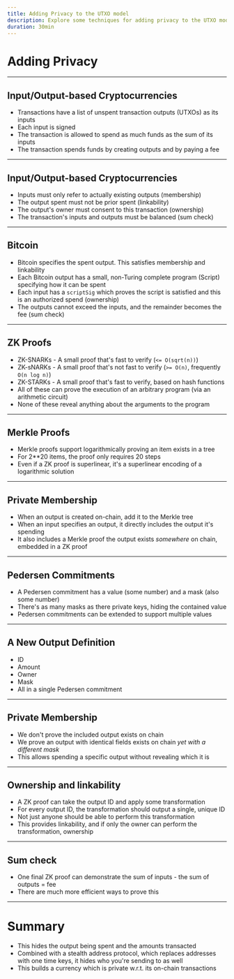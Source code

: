 ```yaml
---
title: Adding Privacy to the UTXO model
description: Explore some techniques for adding privacy to the UTXO model
duration: 30min
---
```


# Adding Privacy
 
---
 
## Input/Output-based Cryptocurrencies
 
- Transactions have a list of unspent transaction outputs (UTXOs) as its inputs
- Each input is signed
- The transaction is allowed to spend as much funds as the sum of its inputs
- The transaction spends funds by creating outputs and by paying a fee
 
---
 
## Input/Output-based Cryptocurrencies
 
- Inputs must only refer to actually existing outputs (membership)
- The output spent must not be prior spent (linkability)
- The output's owner must consent to this transaction (ownership)
- The transaction's inputs and outputs must be balanced (sum check)
 
---
 
## Bitcoin
 
- Bitcoin specifies the spent output. This satisfies membership and linkability
- Each Bitcoin output has a small, non-Turing complete program (Script) specifying how it can be spent
- Each input has a `scriptSig` which proves the script is satisfied and this is an authorized spend (ownership)
- The outputs cannot exceed the inputs, and the remainder becomes the fee (sum check)
 
---
 
## ZK Proofs
 
- ZK-SNARKs - A small proof that's fast to verify (`<= O(sqrt(n))`)
- ZK-sNARKs - A small proof that's not fast to verify (`>= O(n)`, frequently `O(n log n)`)
- ZK-STARKs - A small proof that's fast to verify, based on hash functions
- All of these can prove the execution of an arbitrary program (via an arithmetic circuit)
- None of these reveal anything about the arguments to the program
 
---
 
## Merkle Proofs
 
- Merkle proofs support logarithmically proving an item exists in a tree
- For 2**20 items, the proof only requires 20 steps
- Even if a ZK proof is superlinear, it's a superlinear encoding of a logarithmic solution
 
---
 
## Private Membership
 
- When an output is created on-chain, add it to the Merkle tree
- When an input specifies an output, it directly includes the output it's spending
- It also includes a Merkle proof the output exists *somewhere* on chain, embedded in a ZK proof
 
---
 
## Pedersen Commitments
 
- A Pedersen commitment has a value (some number) and a mask (also some number)
- There's as many masks as there private keys, hiding the contained value
- Pedersen commitments can be extended to support multiple values
 
---
 
## A New Output Definition
 
- ID
- Amount
- Owner
- Mask
- All in a single Pedersen commitment
 
---
 
## Private Membership
 
- We don't prove the included output exists on chain
- We prove an output with identical fields exists on chain *yet with a different mask*
- This allows spending a specific output without revealing which it is
 
---
 
## Ownership and linkability
 
- A ZK proof can take the output ID and apply some transformation
- For every output ID, the transformation should output a single, unique ID
- Not just anyone should be able to perform this transformation
- This provides linkability, and if only the owner can perform the transformation, ownership
 
---
 
## Sum check
 
- One final ZK proof can demonstrate the sum of inputs - the sum of outputs = fee
- There are much more efficient ways to prove this
 
---
 
# Summary
 
- This hides the output being spent and the amounts transacted
- Combined with a stealth address protocol, which replaces addresses with one time keys, it hides who you're sending to as well
- This builds a currency which is private w.r.t. its on-chain transactions